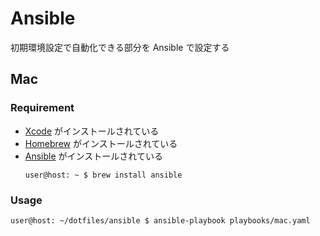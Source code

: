 # Ansible

初期環境設定で自動化できる部分を Ansible で設定する

## Mac

### Requirement

- [Xcode](https://apps.apple.com/jp/app/xcode/id497799835) がインストールされている
- [Homebrew](https://brew.sh/index_ja) がインストールされている
- [Ansible](https://formulae.brew.sh/formula/ansible) がインストールされている
    ```ShellSession
    user@host: ~ $ brew install ansible
    ```

### Usage

```ShellSession
user@host: ~/dotfiles/ansible $ ansible-playbook playbooks/mac.yaml
```
